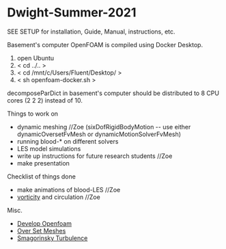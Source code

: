 # Dwight-Summer-2021

SEE SETUP for installation, Guide, Manual, instructions, etc.

Basement's computer OpenFOAM is compiled using Docker Desktop.
1. open Ubuntu
2. < cd ../.. >
3. < cd /mnt/c/Users/Fluent/Desktop/ >
4. < sh openfoam-docker.sh >

decomposeParDict in basement's computer should be distributed to 8 CPU cores (2 2 2) instead of 10.

Things to work on
* dynamic meshing //Zoe (sixDofRigidBodyMotion -- use either dynamicOversetFvMesh or dynamicMotionSolverFvMesh)
* running blood-* on different solvers
* LES model simulations
* write up instructions for future research students //Zoe
* make presentation

Checklist of things done
* make animations of blood-LES //Zoe
* [vorticity](https://www.youtube.com/watch?v=4wGO__XLsmg) and circulation //Zoe

Misc.
* [Develop Openfoam](https://develop.openfoam.com/Development/openfoam)
* [Over Set Meshes](https://www.youtube.com/watch?v=QEGnNLvQVfA)
* [Smagorinsky Turbulence](https://www.youtube.com/watch?v=V8ydRrdCzl0)

